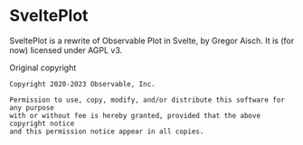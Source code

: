 # SveltePlot

SveltePlot is a rewrite of Observable Plot in Svelte, by Gregor Aisch. It is (for now) licensed under AGPL v3.



Original copyright 

```
Copyright 2020-2023 Observable, Inc.

Permission to use, copy, modify, and/or distribute this software for any purpose
with or without fee is hereby granted, provided that the above copyright notice
and this permission notice appear in all copies.
```